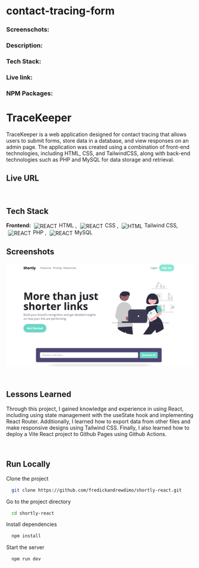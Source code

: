 # contact-tracing-form

### Screenschots:

### Description:

### Tech Stack:

### Live link:

### NPM Packages:

# TraceKeeper

TraceKeeper is a web application designed for contact tracing that allows users to submit forms, store data in a database, and view responses on an admin page. The application was created using a combination of front-end technologies, including HTML, CSS, and TailwindCSS, along with back-end technologies such as PHP and MySQL for data storage and retrieval.
<br/>

## Live URL

<br/>

## Tech Stack

**Frontend:** <img align="center" alt="REACT" width="26px" src="https://cdn.jsdelivr.net/gh/devicons/devicon/icons/html5/html5-original.svg" style="padding-right:5px; padding-left:5px" />HTML , <img align="center" alt="REACT" width="26px" src="https://cdn.jsdelivr.net/gh/devicons/devicon/icons/css3/css3-original.svg" style="padding-right:5px; padding-left:5px" />CSS , <img align="center" alt="HTML" width="26px" src="https://cdn.jsdelivr.net/gh/devicons/devicon/icons/tailwindcss/tailwindcss-plain.svg" style="padding-right:5px; padding-left:5px" />Tailwind CSS, <img align="center" alt="REACT" width="26px" src="https://cdn.jsdelivr.net/gh/devicons/devicon/icons/php/php-original.svg" style="padding-right:5px; padding-left:5px" />PHP , <img align="center" alt="REACT" width="26px" src="https://cdn.jsdelivr.net/gh/devicons/devicon/icons/mysql/mysql-original-wordmark.svg" style="padding-right:5px; padding-left:5px" />MySQL
<br/>

## Screenshots

![App Screenshot](https://github.com/fredickandrewdimo/shortly-react/blob/main/src/assets/shortly-desktop.png)

<br/>

## Lessons Learned

Through this project, I gained knowledge and experience in using React, including using state management with the useState hook and implementing React Router. Additionally, I learned how to export data from other files and make responsive designs using Tailwind CSS. Finally, I also learned how to deploy a Vite React project to Github Pages using Github Actions.

<br/>

## Run Locally

Clone the project

```bash
  git clone https://github.com/fredickandrewdimo/shortly-react.git
```

Go to the project directory

```bash
  cd shortly-react
```

Install dependencies

```bash
  npm install
```

Start the server

```bash
  npm run dev
```

<br/>
